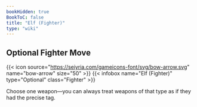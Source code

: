 ```yaml
---
bookHidden: true
BookToC: false
title: "Elf (Fighter)"
type: "wiki"
---
```

## Optional Fighter Move
{{< icon source="https://seiyria.com/gameicons-font/svg/bow-arrow.svg" name="bow-arrow" size="50" >}}
{{< infobox name="Elf (Fighter)" type="Optional" class="Fighter" >}}

Choose one weapon—you can always treat weapons of that type as if they had the precise tag.